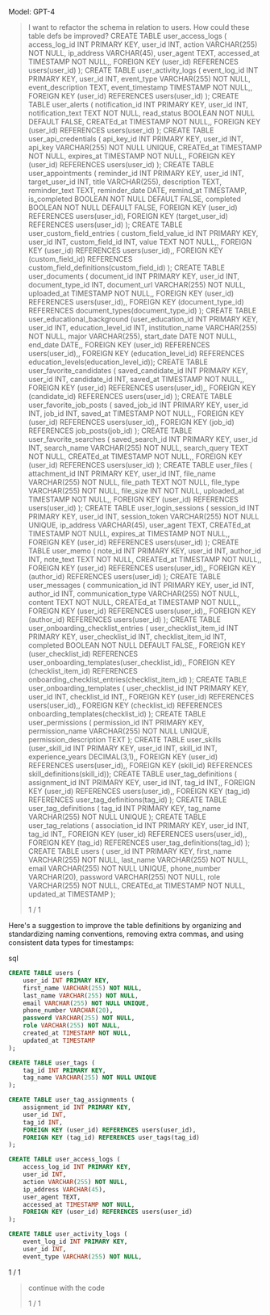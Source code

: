 Model: GPT-4

> I want to refactor the schema in relation to users. How could these table defs be improved? CREATE TABLE user\_access\_logs ( access\_log\_id INT PRIMARY KEY, user\_id INT, action VARCHAR(255) NOT NULL, ip\_address VARCHAR(45), user\_agent TEXT, accessed\_at TIMESTAMP NOT NULL,, FOREIGN KEY (user\_id) REFERENCES users(user\_id) ); CREATE TABLE user\_activity\_logs ( event\_log\_id INT PRIMARY KEY, user\_id INT, event\_type VARCHAR(255) NOT NULL, event\_description TEXT, event\_timestamp TIMESTAMP NOT NULL,, FOREIGN KEY (user\_id) REFERENCES users(user\_id) ); CREATE TABLE user\_alerts ( notification\_id INT PRIMARY KEY, user\_id INT, notification\_text TEXT NOT NULL, read\_status BOOLEAN NOT NULL DEFAULT FALSE, CREATEd\_at TIMESTAMP NOT NULL,, FOREIGN KEY (user\_id) REFERENCES users(user\_id) ); CREATE TABLE user\_api\_credentials ( api\_key\_id INT PRIMARY KEY, user\_id INT, api\_key VARCHAR(255) NOT NULL UNIQUE, CREATEd\_at TIMESTAMP NOT NULL, expires\_at TIMESTAMP NOT NULL,, FOREIGN KEY (user\_id) REFERENCES users(user\_id) ); CREATE TABLE user\_appointments ( reminder\_id INT PRIMARY KEY, user\_id INT, target\_user\_id INT, title VARCHAR(255), description TEXT, reminder\_text TEXT, reminder\_date DATE, remind\_at TIMESTAMP, is\_completed BOOLEAN NOT NULL DEFAULT FALSE, completed BOOLEAN NOT NULL DEFAULT FALSE, FOREIGN KEY (user\_id) REFERENCES users(user\_id), FOREIGN KEY (target\_user\_id) REFERENCES users(user\_id) ); CREATE TABLE user\_custom\_field\_entries ( custom\_field\_value\_id INT PRIMARY KEY, user\_id INT, custom\_field\_id INT, value TEXT NOT NULL,, FOREIGN KEY (user\_id) REFERENCES users(user\_id),, FOREIGN KEY (custom\_field\_id) REFERENCES custom\_field\_definitions(custom\_field\_id) ); CREATE TABLE user\_documents ( document\_id INT PRIMARY KEY, user\_id INT, document\_type\_id INT, document\_url VARCHAR(255) NOT NULL, uploaded\_at TIMESTAMP NOT NULL,, FOREIGN KEY (user\_id) REFERENCES users(user\_id),, FOREIGN KEY (document\_type\_id) REFERENCES document\_types(document\_type\_id) ); CREATE TABLE user\_educational\_background (user\_education\_id INT PRIMARY KEY, user\_id INT, education\_level\_id INT, institution\_name VARCHAR(255) NOT NULL, major VARCHAR(255), start\_date DATE NOT NULL, end\_date DATE,, FOREIGN KEY (user\_id) REFERENCES users(user\_id),, FOREIGN KEY (education\_level\_id) REFERENCES education\_levels(education\_level\_id)); CREATE TABLE user\_favorite\_candidates ( saved\_candidate\_id INT PRIMARY KEY, user\_id INT, candidate\_id INT, saved\_at TIMESTAMP NOT NULL,, FOREIGN KEY (user\_id) REFERENCES users(user\_id),, FOREIGN KEY (candidate\_id) REFERENCES users(user\_id) ); CREATE TABLE user\_favorite\_job\_posts ( saved\_job\_id INT PRIMARY KEY, user\_id INT, job\_id INT, saved\_at TIMESTAMP NOT NULL,, FOREIGN KEY (user\_id) REFERENCES users(user\_id),, FOREIGN KEY (job\_id) REFERENCES job\_posts(job\_id) ); CREATE TABLE user\_favorite\_searches ( saved\_search\_id INT PRIMARY KEY, user\_id INT, search\_name VARCHAR(255) NOT NULL, search\_query TEXT NOT NULL, CREATEd\_at TIMESTAMP NOT NULL,, FOREIGN KEY (user\_id) REFERENCES users(user\_id) ); CREATE TABLE user\_files ( attachment\_id INT PRIMARY KEY, user\_id INT, file\_name VARCHAR(255) NOT NULL, file\_path TEXT NOT NULL, file\_type VARCHAR(255) NOT NULL, file\_size INT NOT NULL, uploaded\_at TIMESTAMP NOT NULL,, FOREIGN KEY (user\_id) REFERENCES users(user\_id) ); CREATE TABLE user\_login\_sessions ( session\_id INT PRIMARY KEY, user\_id INT, session\_token VARCHAR(255) NOT NULL UNIQUE, ip\_address VARCHAR(45), user\_agent TEXT, CREATEd\_at TIMESTAMP NOT NULL, expires\_at TIMESTAMP NOT NULL,, FOREIGN KEY (user\_id) REFERENCES users(user\_id) ); CREATE TABLE user\_memo ( note\_id INT PRIMARY KEY, user\_id INT, author\_id INT, note\_text TEXT NOT NULL, CREATEd\_at TIMESTAMP NOT NULL,, FOREIGN KEY (user\_id) REFERENCES users(user\_id),, FOREIGN KEY (author\_id) REFERENCES users(user\_id) ); CREATE TABLE user\_messages ( communication\_id INT PRIMARY KEY, user\_id INT, author\_id INT, communication\_type VARCHAR(255) NOT NULL, content TEXT NOT NULL, CREATEd\_at TIMESTAMP NOT NULL,, FOREIGN KEY (user\_id) REFERENCES users(user\_id),, FOREIGN KEY (author\_id) REFERENCES users(user\_id) ); CREATE TABLE user\_onboarding\_checklist\_entries ( user\_checklist\_item\_id INT PRIMARY KEY, user\_checklist\_id INT, checklist\_item\_id INT, completed BOOLEAN NOT NULL DEFAULT FALSE,, FOREIGN KEY (user\_checklist\_id) REFERENCES user\_onboarding\_templates(user\_checklist\_id),, FOREIGN KEY (checklist\_item\_id) REFERENCES onboarding\_checklist\_entries(checklist\_item\_id) ); CREATE TABLE user\_onboarding\_templates ( user\_checklist\_id INT PRIMARY KEY, user\_id INT, checklist\_id INT,, FOREIGN KEY (user\_id) REFERENCES users(user\_id),, FOREIGN KEY (checklist\_id) REFERENCES onboarding\_templates(checklist\_id) ); CREATE TABLE user\_permissions ( permission\_id INT PRIMARY KEY, permission\_name VARCHAR(255) NOT NULL UNIQUE, permission\_description TEXT ); CREATE TABLE user\_skills (user\_skill\_id INT PRIMARY KEY, user\_id INT, skill\_id INT, experience\_years DECIMAL(3,1),, FOREIGN KEY (user\_id) REFERENCES users(user\_id),, FOREIGN KEY (skill\_id) REFERENCES skill\_definitions(skill\_id)); CREATE TABLE user\_tag\_definitions ( assignment\_id INT PRIMARY KEY, user\_id INT, tag\_id INT,, FOREIGN KEY (user\_id) REFERENCES users(user\_id),, FOREIGN KEY (tag\_id) REFERENCES user\_tag\_definitions(tag\_id) ); CREATE TABLE user\_tag\_definitions ( tag\_id INT PRIMARY KEY, tag\_name VARCHAR(255) NOT NULL UNIQUE ); CREATE TABLE user\_tag\_relations ( association\_id INT PRIMARY KEY, user\_id INT, tag\_id INT,, FOREIGN KEY (user\_id) REFERENCES users(user\_id),, FOREIGN KEY (tag\_id) REFERENCES user\_tag\_definitions(tag\_id) ); CREATE TABLE users ( user\_id INT PRIMARY KEY, first\_name VARCHAR(255) NOT NULL, last\_name VARCHAR(255) NOT NULL, email VARCHAR(255) NOT NULL UNIQUE, phone\_number VARCHAR(20), password VARCHAR(255) NOT NULL, role VARCHAR(255) NOT NULL, CREATEd\_at TIMESTAMP NOT NULL, updated\_at TIMESTAMP );
> 
> 1 / 1

Here's a suggestion to improve the table definitions by organizing and standardizing naming conventions, removing extra commas, and using consistent data types for timestamps:

sql

```sql
CREATE TABLE users (
    user_id INT PRIMARY KEY,
    first_name VARCHAR(255) NOT NULL,
    last_name VARCHAR(255) NOT NULL,
    email VARCHAR(255) NOT NULL UNIQUE,
    phone_number VARCHAR(20),
    password VARCHAR(255) NOT NULL,
    role VARCHAR(255) NOT NULL,
    created_at TIMESTAMP NOT NULL,
    updated_at TIMESTAMP
);

CREATE TABLE user_tags (
    tag_id INT PRIMARY KEY,
    tag_name VARCHAR(255) NOT NULL UNIQUE
);

CREATE TABLE user_tag_assignments (
    assignment_id INT PRIMARY KEY,
    user_id INT,
    tag_id INT,
    FOREIGN KEY (user_id) REFERENCES users(user_id),
    FOREIGN KEY (tag_id) REFERENCES user_tags(tag_id)
);

CREATE TABLE user_access_logs (
    access_log_id INT PRIMARY KEY,
    user_id INT,
    action VARCHAR(255) NOT NULL,
    ip_address VARCHAR(45),
    user_agent TEXT,
    accessed_at TIMESTAMP NOT NULL,
    FOREIGN KEY (user_id) REFERENCES users(user_id)
);

CREATE TABLE user_activity_logs (
    event_log_id INT PRIMARY KEY,
    user_id INT,
    event_type VARCHAR(255) NOT NULL,
```
   

1 / 1

> continue with the code
> 
> 1 / 1